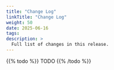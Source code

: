 ```yaml
---
title: "Change Log"
linkTitle: "Change Log"
weight: 50
date: 2025-06-16
tags: 
description: >
  Full list of changes in this release.
---
```


<!--
To build this list run diff_changelog.sh in the root of the stroom repo.
E.g. ./diff_changelog.sh 7.4 7.5 | sed -E -e 's/^/\n/' -e 's|Issue \*\*#([0-9]+)\*\*|Issue **{{< external-link "#\1" "https://github.com/gchq/stroom/issues/\1" >}}**|g'
-->


{{% todo %}}
TODO
{{% /todo %}}

